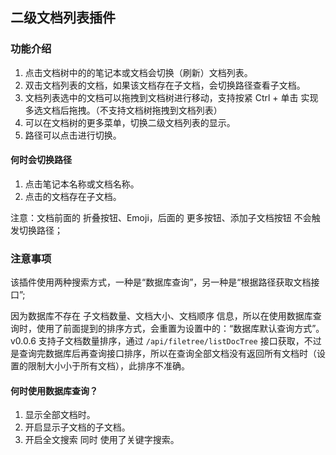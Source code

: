 ## 二级文档列表插件


### 功能介绍
1. 点击文档树中的的笔记本或文档会切换（刷新）文档列表。
2. 双击文档列表的文档，如果该文档存在子文档，会切换路径查看子文档。
3. 文档列表选中的文档可以拖拽到文档树进行移动，支持按紧 Ctrl + 单击 实现多选文档后拖拽。（不支持文档树拖拽到文档列表）
4. 可以在文档树的更多菜单，切换二级文档列表的显示。
5. 路径可以点击进行切换。

#### 何时会切换路径
1. 点击笔记本名称或文档名称。
2. 点击的文档存在子文档。

注意：文档前面的 折叠按钮、Emoji，后面的 更多按钮、添加子文档按钮 不会触发切换路径；



### 注意事项

该插件使用两种搜索方式，一种是“数据库查询”，另一种是“根据路径获取文档接口”;

因为数据库不存在 子文档数量、文档大小、文档顺序 信息，所以在使用数据库查询时，使用了前面提到的排序方式，会重置为设置中的：“数据库默认查询方式”。
v0.0.6 支持子文档数量排序，通过 `/api/filetree/listDocTree` 接口获取，不过是查询完数据库后再查询接口排序，所以在查询全部文档没有返回所有文档时（设置的限制大小小于所有文档），此排序不准确。


#### 何时使用数据库查询？
1. 显示全部文档时。
2. 开启显示子文档的子文档。
3. 开启全文搜索 同时 使用了关键字搜索。

